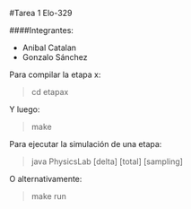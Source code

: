 #Tarea 1 Elo-329

####Integrantes:
* Anibal Catalan
* Gonzalo Sánchez

Para compilar la etapa x:
> cd etapax

Y luego:
> make

Para ejecutar la simulación de una etapa:
> java PhysicsLab [delta] [total] [sampling]

O alternativamente:
> make run
